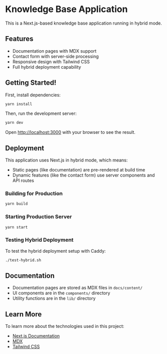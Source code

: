 # Knowledge Base Application

This is a Next.js-based knowledge base application running in hybrid mode.

## Features

- Documentation pages with MDX support
- Contact form with server-side processing
- Responsive design with Tailwind CSS
- Full hybrid deployment capability

## Getting Started!

First, install dependencies:

```bash
yarn install
```

Then, run the development server:

```bash
yarn dev
```

Open [http://localhost:3000](http://localhost:3000) with your browser to see the result.

## Deployment

This application uses Next.js in hybrid mode, which means:

- Static pages (like documentation) are pre-rendered at build time
- Dynamic features (like the contact form) use server components and API routes

### Building for Production

```bash
yarn build
```

### Starting Production Server

```bash
yarn start
```

### Testing Hybrid Deployment

To test the hybrid deployment setup with Caddy:

```bash
./test-hybrid.sh
```

## Documentation

- Documentation pages are stored as MDX files in `docs/content/`
- UI components are in the `components/` directory
- Utility functions are in the `lib/` directory

## Learn More

To learn more about the technologies used in this project:

- [Next.js Documentation](https://nextjs.org/docs)
- [MDX](https://mdxjs.com/)
- [Tailwind CSS](https://tailwindcss.com/)